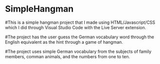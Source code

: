 # SimpleHangman
#This is a simple hangman project that I made using HTML/Javascript/CSS which I did through Visual Studio Code with the Live Server extension.

#The project has the user guess the German vocabulary word through the English equivalent as the hint through a game of hangman.

#The project uses simple German vocabulary from the subjects of family members, comman animals, and the numbers from one to ten.
